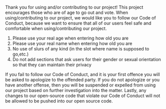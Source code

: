 Thank you for using and/or contributing to our project! This project 
encourages those who are of age to go out and vote. When using/contributing 
to our project, we would like you to follow our Code of Conduct, because we 
want to ensure that all of our users feel safe and comfortable when using/contributing our project.


1) Please use your real age when entering how old you are
2) Please use your real name when entering how old you are
3) No use of slurs of any kind (in the slot where name is supposed to go,etc.)
4) Do not add sections that ask users for their gender or sexual orientation so that they can maintain their privacy

If you fail to follow our Code of Conduct, 
and it is your first offence you will be asked to 
apologize to the offended party. If you do not apologize 
or you have another offense, then you will be suspended or expelled 
from using our project based on further investigation into the matter. 
Lastly, any changes to our open-source code that violate our Code of Conduct 
will not be allowed to be pushed into our open source code.
